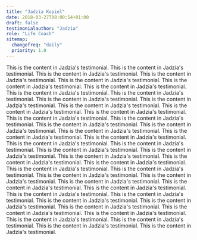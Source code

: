 ```yaml
---
title: "Jadzia Kopiel"
date: 2018-03-27T08:00:54+01:00
draft: false
testimonialauthor: "Jadzia"
role: "Life Coach"
sitemap:
  changefreq: "daily"
  priority: 1.0
---
```

This is the content in Jadzia's testimonial. This is the content in Jadzia's testimonial. This is the content in Jadzia's testimonial. This is the content in Jadzia's testimonial. This is the content in Jadzia's testimonial. This is the content in Jadzia's testimonial. This is the content in Jadzia's testimonial. This is the content in Jadzia's testimonial. This is the content in Jadzia's testimonial. This is the content in Jadzia's testimonial. This is the content in Jadzia's testimonial. This is the content in Jadzia's testimonial. This is the content in Jadzia's testimonial. This is the content in Jadzia's testimonial. This is the content in Jadzia's testimonial. This is the content in Jadzia's testimonial. This is the content in Jadzia's testimonial. This is the content in Jadzia's testimonial. This is the content in Jadzia's testimonial. This is the content in Jadzia's testimonial. This is the content in Jadzia's testimonial. This is the content in Jadzia's testimonial. This is the content in Jadzia's testimonial. This is the content in Jadzia's testimonial. This is the content in Jadzia's testimonial. This is the content in Jadzia's testimonial. This is the content in Jadzia's testimonial. This is the content in Jadzia's testimonial. This is the content in Jadzia's testimonial. This is the content in Jadzia's testimonial. This is the content in Jadzia's testimonial. This is the content in Jadzia's testimonial. This is the content in Jadzia's testimonial. This is the content in Jadzia's testimonial. This is the content in Jadzia's testimonial. This is the content in Jadzia's testimonial. This is the content in Jadzia's testimonial. This is the content in Jadzia's testimonial. This is the content in Jadzia's testimonial. This is the content in Jadzia's testimonial. This is the content in Jadzia's testimonial. This is the content in Jadzia's testimonial. This is the content in Jadzia's testimonial. This is the content in Jadzia's testimonial. This is the content in Jadzia's testimonial. This is the content in Jadzia's testimonial. 